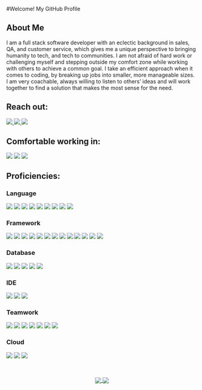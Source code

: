 #Welcome! My GitHub Profile

## About Me
  I am a full stack software developer with an eclectic background in sales, QA, and customer service, which gives me a unique perspective to bringing humanity to tech, and tech to communities. I am not afraid of hard work or challenging myself and stepping outside my comfort zone while working with others to achieve a common goal. I take an efficient approach when it comes to coding, by breaking up jobs into smaller, more manageable sizes. I am very coachable, always willing to listen to others’ ideas and will work together to find a solution that makes the most sense for the need. 

## Reach out:
  <a href="https://richforestbusiness.wixsite.com/zhou/"><img src="https://img.shields.io/badge/-Personal_Website-000000?style=flat-square&logo=Coderwall&logoColor=white" />  </a>
  <a href="https://github.com/RichForest0506"><img src="https://img.shields.io/github/followers/manliestben?color=black&label=GitHub&logo=GitHub&logoColor=white&style=flat-square" />  </a>
  <a href="mailto: richforest0506@gmail.com"><img src="https://img.shields.io/badge/-Gmail-D14836?style=flat-square&logo=Gmail&logoColor=white" />  </a>

## Comfortable working in:
  <img src="https://img.shields.io/badge/-Windows-0078D6?style=flat-square&logo=Windows&logoColor=white" />  </a>
  <img src="https://img.shields.io/badge/Ubuntu-E95420?style=flat-square&logo=ubuntu&logoColor=white" />  </a>
  <img src="https://img.shields.io/badge/mac%20os-000000?style=flat-square&for-the-badge&logo=macos&logoColor=F0F0F0" />  </a>
  
## Proficiencies:
### Language
  <img src="https://img.shields.io/badge/HTML5-E34F26?style=for-the-badge&logo=html5&logoColor=white" /> </a>
  <img src="https://img.shields.io/badge/CSS3-1572B6?style=for-the-badge&logo=css3&logoColor=white" /> </a>
  <img src="https://img.shields.io/badge/Sass-CC6699?style=for-the-badge&logo=sass&logoColor=white" /> </a>
  <img src="https://img.shields.io/badge/JavaScript-323330?style=for-the-badge&logo=javascript&logoColor=F7DF1E" /> </a> 
  <img src="https://img.shields.io/badge/TypeScript-007ACC?style=for-the-badge&logo=typescript&logoColor=white" /> </a> 
  <img src="https://img.shields.io/badge/C%23-239120?style=for-the-badge&logo=c-sharp&logoColor=white" /> </a> 
  <img src="https://img.shields.io/badge/C%2B%2B-00599C?style=for-the-badge&logo=c%2B%2B&logoColor=white" /> </a> 
  <img src="https://img.shields.io/badge/Java-ED8B00?style=for-the-badge&logo=java&logoColor=white" /> </a> 
  <img src="https://img.shields.io/badge/Markdown-20232A?style=for-the-badge&logo=markdown&logoColor=white" /> </a>
  <img src="" /> </a>

### Framework
  <img src="https://img.shields.io/badge/React-20232A?style=for-the-badge&logo=react&logoColor=61DAFB" /> </a>
  <img src="https://img.shields.io/badge/next.js-000000?style=for-the-badge&logo=nextdotjs&logoColor=white" /> </a>
  <img src="https://img.shields.io/badge/React_Router-CA4245?style=for-the-badge&logo=react-router&logoColor=white" /> </a> 
  <img src="https://img.shields.io/badge/Express.js-20232A?style=for-the-badge&logo=express&logoColor=white" /> </a>
  <img src="https://img.shields.io/badge/Node.js-339933?style=for-the-badge&logo=nodedotjs&logoColor=white" /> </a>
  <img src="https://img.shields.io/badge/Socket.io-20232A?&style=for-the-badge&logo=Socket.io&logoColor=white" /> </a>
  <img src="https://img.shields.io/badge/GraphQl-E10098?style=for-the-badge&logo=graphql&logoColor=white" /> </a>
  <img src="https://img.shields.io/badge/Tailwind_CSS-38B2AC?style=for-the-badge&logo=tailwind-css&logoColor=white" /> </a>
  <img src="https://img.shields.io/badge/Bootstrap-563D7C?style=for-the-badge&logo=bootstrap&logoColor=white" /> </a>
  <img src="https://img.shields.io/badge/semantic%20ui%20react-35BDB2?style=for-the-badge&logo=semanticuireact&logoColor=white" /> </a>
  <img src="https://img.shields.io/badge/npm-CB3837?style=for-the-badge&logo=npm&logoColor=white" /> </a>
  <img src="https://img.shields.io/badge/Postman-FF6C37?style=for-the-badge&logo=Postman&logoColor=white" /> </a>
  <img src="https://img.shields.io/badge/Spring_Boot-F2F4F9?style=for-the-badge&logo=spring-boot" /> </a>

### Database
  <img src="https://img.shields.io/badge/MySQL-005C84?style=for-the-badge&logo=mysql&logoColor=white" /> </a>
  <img src="https://img.shields.io/badge/MongoDB-4EA94B?style=for-the-badge&logo=mongodb&logoColor=white" /> </a>
  <img src="https://img.shields.io/badge/PostgreSQL-316192?style=for-the-badge&logo=postgresql&logoColor=white" /> </a> 
  <img src="https://img.shields.io/badge/Amazon%20DynamoDB-4053D6?style=for-the-badge&logo=Amazon%20DynamoDB&logoColor=white" /> </a>
  <img src="https://img.shields.io/badge/firebase-ffca28?style=for-the-badge&logo=firebase&logoColor=black" /> </a> 

### IDE
  <img src="https://img.shields.io/badge/Visual_Studio_Code-0078D4?style=for-the-badge&logo=visual%20studio%20code&logoColor=white" /> </a> 
  <img src="https://img.shields.io/badge/Visual_Studio-5C2D91?style=for-the-badge&logo=visual%20studio&logoColor=white" /> </a> 
  <img src="https://img.shields.io/badge/Android_Studio-3DDC84?style=for-the-badge&logo=android-studio&logoColor=white" /> </a> 

### Teamwork
  <img src="https://img.shields.io/badge/GitHub-100000?style=for-the-badge&logo=github&logoColor=white" /> </a>
  <img src="https://img.shields.io/badge/Jira-0052CC?style=for-the-badge&logo=Jira&logoColor=white" /> </a> 
  <img src="https://img.shields.io/badge/Trello-0052CC?style=for-the-badge&logo=trello&logoColor=white" /> </a>
  <img src="https://img.shields.io/badge/Slack-4A154B?style=for-the-badge&logo=slack&logoColor=white" /> </a>
  <img src="https://img.shields.io/badge/Microsoft_Teams-6264A7?style=for-the-badge&logo=microsoft-teams&logoColor=white" /> </a> 
  <img src="https://img.shields.io/badge/Skype-00AFF0?style=for-the-badge&logo=skype&logoColor=white" /> </a> 
  <img src="https://img.shields.io/badge/Zoom-2D8CFF?style=for-the-badge&logo=zoom&logoColor=white" /> </a>

### Cloud
  <img src="https://img.shields.io/badge/Heroku-430098?style=for-the-badge&logo=heroku&logoColor=white" /> </a>
  <img src="https://img.shields.io/badge/Vercel-000000?style=for-the-badge&logo=vercel&logoColor=white" /> </a> 
  <img src="https://img.shields.io/badge/Amazon_AWS-FF9900?style=for-the-badge&logo=amazonaws&logoColor=white" /> </a> 
  
  <img src="" /> </a> 
  <img src="" /> </a> 
  <img src="" /> </a> 

<div align="center">
  <a href="#"><img align="center"  src="https://github-readme-stats.vercel.app/api?username=RichForest0506&hide=stars,issues&include_all_commits=true&count_private=true&show_icons=true&theme=material-palenight" /> </a>
  <a href="#"><img align="center" src="https://github-readme-stats.vercel.app/api/top-langs/?username=RichForest0506&layout=compact&theme=material-palenight" /></a> 
</div>
